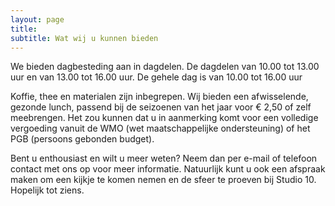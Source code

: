 ```yaml
---
layout: page
title: 
subtitle: Wat wij u kunnen bieden
---
```


We bieden dagbesteding aan in dagdelen. De dagdelen van 10.00 tot 13.00 uur en van 13.00 tot 16.00 uur. De gehele dag is van 10.00 tot 16.00 uur

Koffie, thee en materialen zijn inbegrepen. Wij bieden een afwisselende, gezonde lunch, passend bij de seizoenen van het jaar voor € 2,50 of zelf meebrengen. Het zou kunnen dat u in aanmerking komt voor een volledige vergoeding vanuit de WMO (wet maatschappelijke ondersteuning) of het PGB (persoons gebonden budget).

Bent u enthousiast en wilt u meer weten? Neem dan per e-mail of telefoon contact met ons op voor meer informatie. Natuurlijk kunt u ook een afspraak maken om een kijkje te komen nemen en de sfeer te proeven bij Studio 10. Hopelijk tot ziens.
